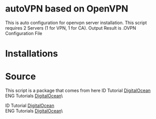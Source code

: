 # autoVPN based on OpenVPN
This is auto configuration for openvpn server installation. This script requires 2 Servers (1 for VPN, 1 for CA).
Output Result is .OVPN Configuration File

# Installations

# Source 
This script is a package that comes from here
ID Tutorial [DigitalOcean](https://www.digitalocean.com/community/tutorials/how-to-set-up-and-configure-an-openvpn-server-on-ubuntu-20-04-id "Cara Menyiapkan dan Mengonfigurasi Server OpenVPN pada Ubuntu 20.04")\
ENG Tutorials [DigitalOcean](https://www.digitalocean.com/community/tutorials/how-to-set-up-and-configure-an-openvpn-server-on-ubuntu-20-04 "How To Set Up and Configure an OpenVPN Server on Ubuntu 20.04")\

ID Tutorial [DigitalOcean](https://www.digitalocean.com/community/tutorials/how-to-set-up-and-configure-a-certificate-authority-ca-on-ubuntu-20-04-id "Cara Menyiapkan dan Mengonfigurasi Otoritas Sertifikat (CA) Pada Ubuntu 20.04")\
ENG Tutorials [DigitalOcean](https://www.digitalocean.com/community/tutorials/how-to-set-up-and-configure-a-certificate-authority-ca-on-ubuntu-20-04 "How To Set Up and Configure a Certificate Authority (CA) On Ubuntu 20.04")\


